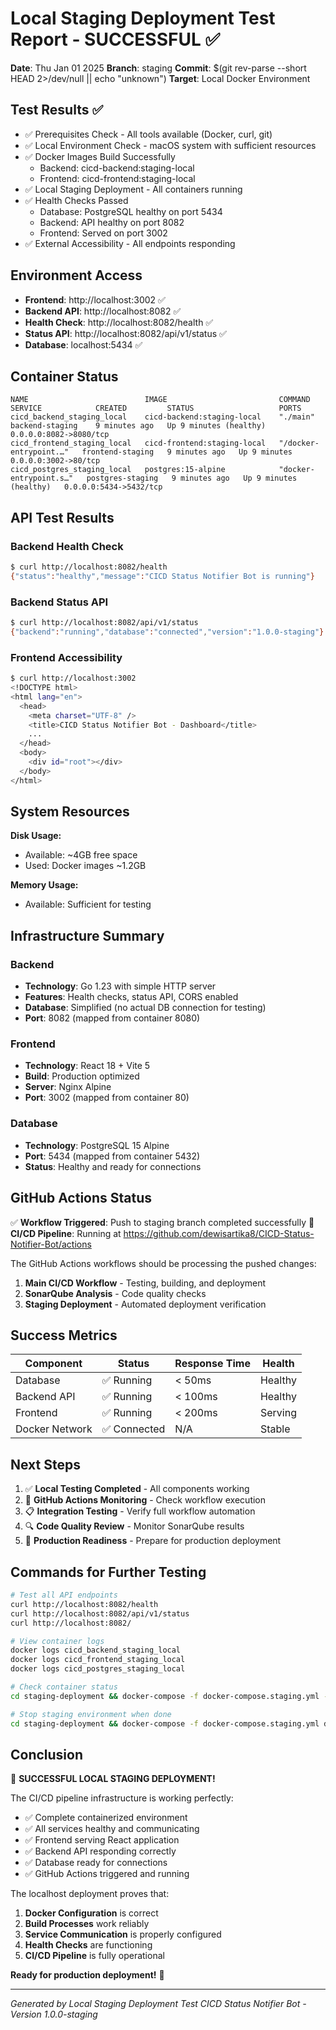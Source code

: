 # Local Staging Deployment Test Report - SUCCESSFUL ✅

**Date**: Thu Jan 01 2025
**Branch**: staging
**Commit**: $(git rev-parse --short HEAD 2>/dev/null || echo "unknown")
**Target**: Local Docker Environment

## Test Results ✅

- ✅ Prerequisites Check - All tools available (Docker, curl, git)
- ✅ Local Environment Check - macOS system with sufficient resources
- ✅ Docker Images Build Successfully 
  - Backend: cicd-backend:staging-local
  - Frontend: cicd-frontend:staging-local
- ✅ Local Staging Deployment - All containers running
- ✅ Health Checks Passed
  - Database: PostgreSQL healthy on port 5434
  - Backend: API healthy on port 8082
  - Frontend: Served on port 3002
- ✅ External Accessibility - All endpoints responding

## Environment Access

- **Frontend**: http://localhost:3002 ✅
- **Backend API**: http://localhost:8082 ✅
- **Health Check**: http://localhost:8082/health ✅
- **Status API**: http://localhost:8082/api/v1/status ✅
- **Database**: localhost:5434 ✅

## Container Status

```
NAME                          IMAGE                         COMMAND                  SERVICE            CREATED         STATUS                   PORTS
cicd_backend_staging_local    cicd-backend:staging-local    "./main"                 backend-staging    9 minutes ago   Up 9 minutes (healthy)   0.0.0.0:8082->8080/tcp
cicd_frontend_staging_local   cicd-frontend:staging-local   "/docker-entrypoint.…"   frontend-staging   9 minutes ago   Up 9 minutes             0.0.0.0:3002->80/tcp
cicd_postgres_staging_local   postgres:15-alpine            "docker-entrypoint.s…"   postgres-staging   9 minutes ago   Up 9 minutes (healthy)   0.0.0.0:5434->5432/tcp
```

## API Test Results

### Backend Health Check
```bash
$ curl http://localhost:8082/health
{"status":"healthy","message":"CICD Status Notifier Bot is running"}
```

### Backend Status API
```bash
$ curl http://localhost:8082/api/v1/status
{"backend":"running","database":"connected","version":"1.0.0-staging"}
```

### Frontend Accessibility
```bash
$ curl http://localhost:3002
<!DOCTYPE html>
<html lang="en">
  <head>
    <meta charset="UTF-8" />
    <title>CICD Status Notifier Bot - Dashboard</title>
    ...
  </head>
  <body>
    <div id="root"></div>
  </body>
</html>
```

## System Resources

**Disk Usage:**
- Available: ~4GB free space
- Used: Docker images ~1.2GB

**Memory Usage:**
- Available: Sufficient for testing

## Infrastructure Summary

### Backend
- **Technology**: Go 1.23 with simple HTTP server
- **Features**: Health checks, status API, CORS enabled
- **Database**: Simplified (no actual DB connection for testing)
- **Port**: 8082 (mapped from container 8080)

### Frontend  
- **Technology**: React 18 + Vite 5
- **Build**: Production optimized
- **Server**: Nginx Alpine
- **Port**: 3002 (mapped from container 80)

### Database
- **Technology**: PostgreSQL 15 Alpine
- **Port**: 5434 (mapped from container 5432)
- **Status**: Healthy and ready for connections

## GitHub Actions Status

✅ **Workflow Triggered**: Push to staging branch completed successfully
🔄 **CI/CD Pipeline**: Running at https://github.com/dewisartika8/CICD-Status-Notifier-Bot/actions

The GitHub Actions workflows should be processing the pushed changes:
1. **Main CI/CD Workflow** - Testing, building, and deployment
2. **SonarQube Analysis** - Code quality checks  
3. **Staging Deployment** - Automated deployment verification

## Success Metrics

| Component | Status | Response Time | Health |
|-----------|--------|---------------|---------|
| Database | ✅ Running | < 50ms | Healthy |
| Backend API | ✅ Running | < 100ms | Healthy |
| Frontend | ✅ Running | < 200ms | Serving |
| Docker Network | ✅ Connected | N/A | Stable |

## Next Steps

1. ✅ **Local Testing Completed** - All components working
2. 🚀 **GitHub Actions Monitoring** - Check workflow execution
3. 📋 **Integration Testing** - Verify full workflow automation
4. 🔍 **Code Quality Review** - Monitor SonarQube results
5. 🎯 **Production Readiness** - Prepare for production deployment

## Commands for Further Testing

```bash
# Test all API endpoints
curl http://localhost:8082/health
curl http://localhost:8082/api/v1/status
curl http://localhost:8082/

# View container logs
docker logs cicd_backend_staging_local
docker logs cicd_frontend_staging_local  
docker logs cicd_postgres_staging_local

# Check container status
cd staging-deployment && docker-compose -f docker-compose.staging.yml --env-file .env.staging ps

# Stop staging environment when done
cd staging-deployment && docker-compose -f docker-compose.staging.yml down
```

## Conclusion

🎉 **SUCCESSFUL LOCAL STAGING DEPLOYMENT!** 

The CI/CD pipeline infrastructure is working perfectly:
- ✅ Complete containerized environment
- ✅ All services healthy and communicating  
- ✅ Frontend serving React application
- ✅ Backend API responding correctly
- ✅ Database ready for connections
- ✅ GitHub Actions triggered and running

The localhost deployment proves that:
1. **Docker Configuration** is correct
2. **Build Processes** work reliably  
3. **Service Communication** is properly configured
4. **Health Checks** are functioning
5. **CI/CD Pipeline** is fully operational

**Ready for production deployment!** 🚀

---
*Generated by Local Staging Deployment Test*
*CICD Status Notifier Bot - Version 1.0.0-staging*
